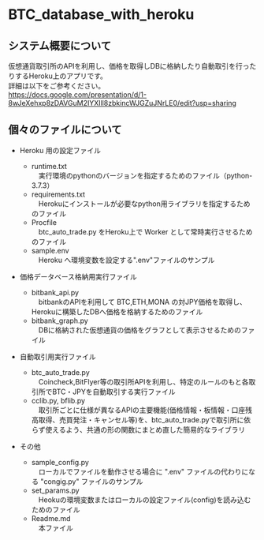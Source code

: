 # BTC_database_with_heroku
## システム概要について
仮想通貨取引所のAPIを利用し、価格を取得しDBに格納したり自動取引を行ったりするHeroku上のアプリです。<br>
詳細は以下をご参考ください。<br>
https://docs.google.com/presentation/d/1-8wJeXehxp8zDAVGuM2IYXIll8zbkincWJGZuJNrLE0/edit?usp=sharing

## 個々のファイルについて
- Heroku 用の設定ファイル
    - runtime.txt
        <br>　実行環境のpythonのバージョンを指定するためのファイル（python-3.7.3）
    - requirements.txt
        <br>　Herokuにインストールが必要なpython用ライブラリを指定するためのファイル
    - Procfile
        <br>　btc_auto_trade.py をHeroku上で Worker として常時実行させるためのファイル
    - sample.env
        <br>　Heroku へ環境変数を設定する".env"ファイルのサンプル

- 価格データベース格納用実行ファイル
    - bitbank_api.py
        <br>　bitbankのAPIを利用して BTC,ETH,MONA の対JPY価格を取得し、Herokuに構築したDBへ価格を格納するためのファイル
    - bitbank_graph.py
        <br>　DBに格納された仮想通貨の価格をグラフとして表示させるためのファイル

- 自動取引用実行ファイル
    - btc_auto_trade.py
        <br>　Coincheck,BitFlyer等の取引所APIを利用し、特定のルールのもと各取引所でBTC・JPYを自動取引する実行ファイル
    - cclib.py, bflib.py
        <br>　取引所ごとに仕様が異なるAPIの主要機能(価格情報・板情報・口座残高取得、売買発注・キャンセル等)を、btc_auto_trade.pyで取引所に依らず使えるよう、共通の形の関数にまとめ直した簡易的なライブラリ

- その他
    - sample_config.py
        <br>　ローカルでファイルを動作させる場合に ".env" ファイルの代わりになる "congig.py" ファイルのサンプル
    - set_params.py
        <br>　Heokuの環境変数またはローカルの設定ファイル(config)を読み込むためのファイル
    - Readme.md
        <br>　本ファイル
